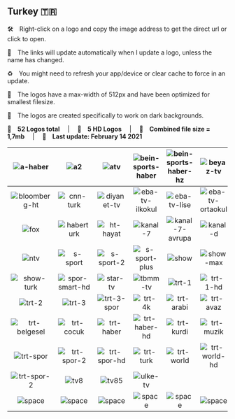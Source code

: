 ## Turkey 🇹🇷
🛠 Right-click on a logo and copy the image address to get the direct url or click to open.

🔗 The links will update automatically when I update a logo, unless the name has changed.

♻️ You might need to refresh your app/device or clear cache to force in an update.

📐 The logos have a max-width of 512px and have been optimized for smallest filesize.

🖤 The logos are created specifically to work on dark backgrounds.

🎨 __52 Logos total__  |  💎 __5 HD Logos__  |  💾 __Combined file size = 1,7mb__  |  📅 __Last update: February 14 2021__

| ![a-haber] | ![a2] | ![atv] | ![bein-sports-haber] | ![bein-sports-haber-hz] | ![beyaz-tv] |
|:-:|:-:|:-:|:-:|:-:|:-:|
| ![bloomberg-ht] | ![cnn-turk] | ![diyanet-tv] | ![eba-tv-ilkokul] | ![eba-tv-lise] | ![eba-tv-ortaokul] |
| ![fox] | ![haberturk] | ![ht-hayat] | ![kanal-7] | ![kanal-7-avrupa] | ![kanal-d] |
| ![ntv] | ![s-sport] | ![s-sport-2] | ![s-sport-plus] | ![show] | ![show-max] |
| ![show-turk] | ![spor-smart-hd] | ![star-tv] | ![tbmm-tv] | ![trt-1] | ![trt-1-hd] |
| ![trt-2] | ![trt-3] | ![trt-3-spor] | ![trt-4k] | ![trt-arabi] | ![trt-avaz] |
| ![trt-belgesel] | ![trt-cocuk] | ![trt-haber] | ![trt-haber-hd] | ![trt-kurdi] | ![trt-muzik] |
| ![trt-spor] | ![trt-spor-2] | ![trt-spor-hd] | ![trt-turk] | ![trt-world] | ![trt-world-hd] |
| ![trt-spor-2] | ![tv8] | ![tv85] | ![ulke-tv] |  |  |
| ![space] | ![space] | ![space] | ![space] | ![space] | ![space] |

[a-haber]:https://raw.githubusercontent.com/Tapiosinn/tv-logos/master/countries/turkey/a-haber-tr.png
[a2]:https://raw.githubusercontent.com/Tapiosinn/tv-logos/master/countries/turkey/a2-tr.png
[atv]:https://raw.githubusercontent.com/Tapiosinn/tv-logos/master/countries/turkey/atv-tr.png
[bein-sports-haber]:https://raw.githubusercontent.com/Tapiosinn/tv-logos/master/countries/turkey/bein-sports-haber-tr.png
[bein-sports-haber-hz]:https://raw.githubusercontent.com/Tapiosinn/tv-logos/master/countries/turkey/bein-sports-haber-hz-tr.png
[beyaz-tv]:https://raw.githubusercontent.com/Tapiosinn/tv-logos/master/countries/turkey/beyaz-tv-tr.png
[bloomberg-ht]:https://raw.githubusercontent.com/Tapiosinn/tv-logos/master/countries/turkey/bloomberg-ht-tr.png
[cnn-turk]:https://raw.githubusercontent.com/Tapiosinn/tv-logos/master/countries/turkey/cnn-turk-tr.png
[diyanet-tv]:https://raw.githubusercontent.com/Tapiosinn/tv-logos/master/countries/turkey/diyanet-tv-tr.png
[eba-tv-ilkokul]:https://raw.githubusercontent.com/Tapiosinn/tv-logos/master/countries/turkey/eba-tv-ilkokul-tr.png
[eba-tv-lise]:https://raw.githubusercontent.com/Tapiosinn/tv-logos/master/countries/turkey/eba-tv-lise-tr.png
[eba-tv-ortaokul]:https://raw.githubusercontent.com/Tapiosinn/tv-logos/master/countries/turkey/eba-tv-ortaokul-tr.png
[fox]:https://raw.githubusercontent.com/Tapiosinn/tv-logos/master/countries/turkey/fox-tr.png
[haberturk]:https://raw.githubusercontent.com/Tapiosinn/tv-logos/master/countries/turkey/haberturk-tr.png
[ht-hayat]:https://raw.githubusercontent.com/Tapiosinn/tv-logos/master/countries/turkey/ht-hayat-tr.png
[kanal-7]:https://raw.githubusercontent.com/Tapiosinn/tv-logos/master/countries/turkey/kanal-7-tr.png
[kanal-7-avrupa]:https://raw.githubusercontent.com/Tapiosinn/tv-logos/master/countries/turkey/kanal-7-avrupa-tr.png
[kanal-d]:https://raw.githubusercontent.com/Tapiosinn/tv-logos/master/countries/turkey/kanal-d-tr.png
[ntv]:https://raw.githubusercontent.com/Tapiosinn/tv-logos/master/countries/turkey/ntv-tr.png
[s-sport]:https://raw.githubusercontent.com/Tapiosinn/tv-logos/master/countries/turkey/s-sport-tr.png
[s-sport-2]:https://raw.githubusercontent.com/Tapiosinn/tv-logos/master/countries/turkey/s-sport-2-tr.png
[s-sport-plus]:https://raw.githubusercontent.com/Tapiosinn/tv-logos/master/countries/turkey/s-sport-plus-tr.png
[show]:https://raw.githubusercontent.com/Tapiosinn/tv-logos/master/countries/turkey/show-tr.png
[show-max]:https://raw.githubusercontent.com/Tapiosinn/tv-logos/master/countries/turkey/show-max-tr.png
[show-turk]:https://raw.githubusercontent.com/Tapiosinn/tv-logos/master/countries/turkey/show-turk-tr.png
[spor-smart-hd]:https://raw.githubusercontent.com/Tapiosinn/tv-logos/master/countries/turkey/spor-smart-hd-tr.png
[star-tv]:https://raw.githubusercontent.com/Tapiosinn/tv-logos/master/countries/turkey/star-tv-tr.png
[tbmm-tv]:https://raw.githubusercontent.com/Tapiosinn/tv-logos/master/countries/turkey/tbmm-tv-tr.png
[trt-1]:https://raw.githubusercontent.com/Tapiosinn/tv-logos/master/countries/turkey/trt-1-tr.png
[trt-1-hd]:https://raw.githubusercontent.com/Tapiosinn/tv-logos/master/countries/turkey/trt-1-hd-tr.png
[trt-2]:https://raw.githubusercontent.com/Tapiosinn/tv-logos/master/countries/turkey/trt-2-tr.png
[trt-3]:https://raw.githubusercontent.com/Tapiosinn/tv-logos/master/countries/turkey/trt-3-tr.png
[trt-3-spor]:https://raw.githubusercontent.com/Tapiosinn/tv-logos/master/countries/turkey/trt-3-spor-tr.png
[trt-4k]:https://raw.githubusercontent.com/Tapiosinn/tv-logos/master/countries/turkey/trt-4k-tr.png
[trt-arabi]:https://raw.githubusercontent.com/Tapiosinn/tv-logos/master/countries/turkey/trt-arabi-tr.png
[trt-avaz]:https://raw.githubusercontent.com/Tapiosinn/tv-logos/master/countries/turkey/trt-avaz-tr.png
[trt-belgesel]:https://raw.githubusercontent.com/Tapiosinn/tv-logos/master/countries/turkey/trt-belgesel-tr.png
[trt-cocuk]:https://raw.githubusercontent.com/Tapiosinn/tv-logos/master/countries/turkey/trt-cocuk-tr.png
[trt-haber]:https://raw.githubusercontent.com/Tapiosinn/tv-logos/master/countries/turkey/trt-haber-tr.png
[trt-haber-hd]:https://raw.githubusercontent.com/Tapiosinn/tv-logos/master/countries/turkey/trt-haber-hd-tr.png
[trt-kurdi]:https://raw.githubusercontent.com/Tapiosinn/tv-logos/master/countries/turkey/trt-kurdi-tr.png
[trt-muzik]:https://raw.githubusercontent.com/Tapiosinn/tv-logos/master/countries/turkey/trt-muzik-tr.png
[trt-spor]:https://raw.githubusercontent.com/Tapiosinn/tv-logos/master/countries/turkey/trt-spor-tr.png
[trt-spor-2]:https://raw.githubusercontent.com/Tapiosinn/tv-logos/master/countries/turkey/trt-spor-2-tr.png
[trt-spor-hd]:https://raw.githubusercontent.com/Tapiosinn/tv-logos/master/countries/turkey/trt-spor-hd-tr.png
[trt-turk]:https://raw.githubusercontent.com/Tapiosinn/tv-logos/master/countries/turkey/trt-turk-tr.png
[trt-world]:https://raw.githubusercontent.com/Tapiosinn/tv-logos/master/countries/turkey/trt-world-tr.png
[trt-world-hd]:https://raw.githubusercontent.com/Tapiosinn/tv-logos/master/countries/turkey/trt-world-hd-tr.png
[tv100]:https://raw.githubusercontent.com/Tapiosinn/tv-logos/master/countries/turkey/tv100-tr.png
[tv8]:https://raw.githubusercontent.com/Tapiosinn/tv-logos/master/countries/turkey/tv8-tr.png
[tv85]:https://raw.githubusercontent.com/Tapiosinn/tv-logos/master/countries/turkey/tv85-tr.png
[ulke-tv]:https://raw.githubusercontent.com/Tapiosinn/tv-logos/master/countries/turkey/ulke-tv-tr-tr.png

[space]:https://github.com/Tapiosinn/tv-logos/blob/master/misc/%CE%A9/space-1500.png
